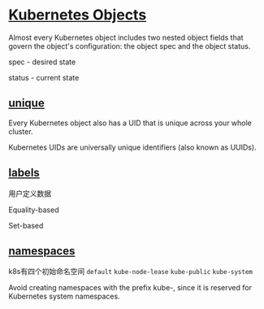 # [Kubernetes Objects](https://kubernetes.io/docs/concepts/overview/working-with-objects/kubernetes-objects/)

Almost every Kubernetes object includes two nested object fields that govern the object's configuration: the object spec and the object status.

spec - desired state

status -  current state

## [unique](https://kubernetes.io/docs/concepts/overview/working-with-objects/names/)

Every Kubernetes object also has a UID that is unique across your whole cluster.

Kubernetes UIDs are universally unique identifiers (also known as UUIDs).

## [labels](https://kubernetes.io/docs/concepts/overview/working-with-objects/labels/)

用户定义数据

Equality-based

Set-based

## [namespaces](https://kubernetes.io/docs/concepts/overview/working-with-objects/namespaces/)

k8s有四个初始命名空间 `default` `kube-node-lease` `kube-public` `kube-system`

Avoid creating namespaces with the prefix kube-, since it is reserved for Kubernetes system namespaces.
